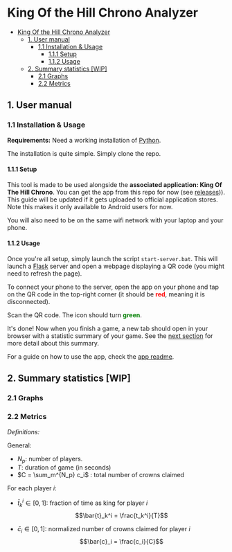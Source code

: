 # King Of the Hill Chrono Analyzer

- [King Of the Hill Chrono Analyzer](#king-of-the-hill-chrono-analyzer)
  - [1. User manual](#1-user-manual)
    - [1.1 Installation \& Usage](#11-installation--usage)
      - [1.1.1 Setup](#111-setup)
      - [1.1.2 Usage](#112-usage)
  - [2. Summary statistics \[WIP\]](#2-summary-statistics-wip)
    - [2.1 Graphs](#21-graphs)
    - [2.2 Metrics](#22-metrics)


## 1. User manual

### 1.1 Installation & Usage

**Requirements:** Need a working installation of [Python](https://www.python.org/downloads/).

The installation is quite simple. Simply clone the repo.

#### 1.1.1 Setup

This tool is made to be used alongside the **associated application: King Of The Hill Chrono**. You can get the app from this repo for now (see [releases](https://github.com/Wolgamonox/koth-ping-pong-app/releases))). This guide will be updated if it gets uploaded to official application stores. Note this makes it only available to Android users for now.

You will also need to be on the same wifi network with your laptop and your phone.

#### 1.1.2 Usage

Once you're all setup, simply launch the script `start-server.bat`. This will launch a [Flask](https://flask.palletsprojects.com/en/2.2.x/) server and open a webpage displaying a QR code (you might need to refresh the page).

To connect your phone to the server, open the app on your phone and tap on the QR code in the top-right corner (it should be <span style='color:red;'>**red**</span>, meaning it is disconnected).

Scan the QR code. The icon should turn <span style='color:green;'>**green**</span>. 

It's done! Now when you finish a game, a new tab should open in your browser with a statistic summary of your game. See the [next section](#2-summary-statistics) for more detail about this summary.

For a guide on how to use the app, check the [app readme](https://github.com/Wolgamonox/koth-ping-pong-app#readme).

## 2. Summary statistics [WIP]

### 2.1 Graphs

### 2.2 Metrics

*Definitions:*

General:
- $N_p$: number of players.
- $T$: duration of game (in seconds)
- $C = \sum_m^{N_p} c_i$  : total number of crowns claimed

For each player $i$:
- $\bar{t}_k^i \in [0,1]$: fraction of time as king for player $i$
$$\bar{t}_k^i = \frac{t_k^i}{T}$$

- $\bar{c}_i \in [0,1]$: normalized number of crowns claimed for player $i$
$$\bar{c}_i = \frac{c_i}{C}$$



